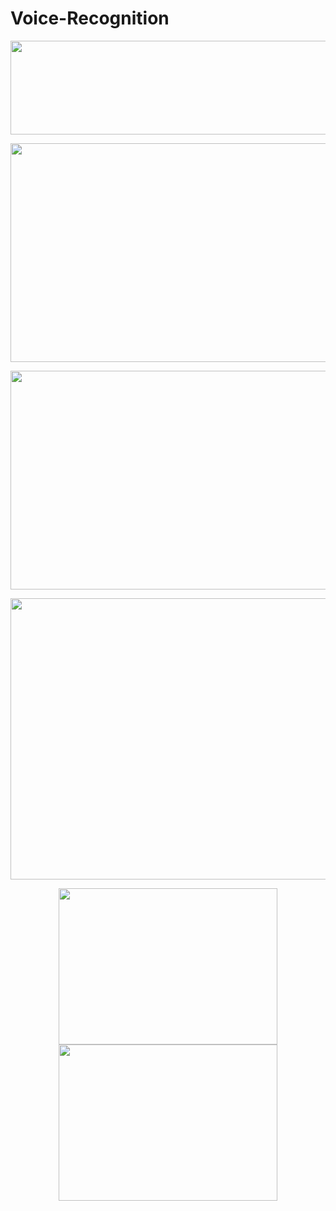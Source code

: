 # Voice-Recognition

<p align="center">
<img src="https://user-images.githubusercontent.com/104764600/192166906-7e927cc8-2565-454e-8ea9-de7d8b0bec5f.png" width="550" height="150">
</p>


<p align="center">
<img src="https://user-images.githubusercontent.com/104764600/192167224-593d079e-52f8-46c5-a864-a57df2a56924.JPG" width="550" height="350">
</p>


<p align="center">
<img src="https://user-images.githubusercontent.com/104764600/192167120-bc335077-3857-4d31-9b72-95982f9cf9a0.png" width="550" height="350">
</p>

<p align="center">
<img src="https://user-images.githubusercontent.com/104764600/192167246-9f403898-8f04-4c8c-a84c-648205fa2f0c.jpg" width="550" height="450">
</p>


<p align="center"><img src = "https://user-images.githubusercontent.com/104764600/192167120-bc335077-3857-4d31-9b72-95982f9cf9a0.png" width="350" height="250" /> <img src = "https://user-images.githubusercontent.com/104764600/192167246-9f403898-8f04-4c8c-a84c-648205fa2f0c.jpg" width="350" height="250" /></p>
